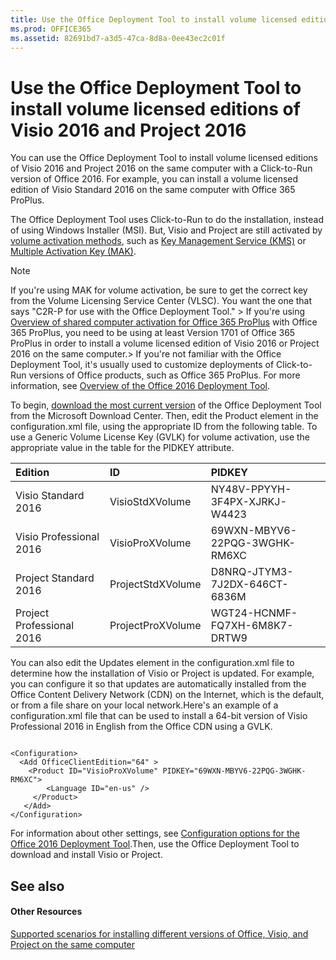 ```yaml
---
title: Use the Office Deployment Tool to install volume licensed editions of Visio 2016 and Project 2016
ms.prod: OFFICE365
ms.assetid: 82691bd7-a3d5-47ca-8d8a-0ee43ec2c01f
---
```



# Use the Office Deployment Tool to install volume licensed editions of Visio 2016 and Project 2016

You can use the Office Deployment Tool to install volume licensed editions of Visio 2016 and Project 2016 on the same computer with a Click-to-Run version of Office 2016. For example, you can install a volume licensed edition of Visio Standard 2016 on the same computer with Office 365 ProPlus. 
  
    
    

The Office Deployment Tool uses Click-to-Run to do the installation, instead of using Windows Installer (MSI). But, Visio and Project are still activated by  [volume activation methods](https://technet.microsoft.com/library/ee624358%28v=office.16%29.aspx), such as  [Key Management Service (KMS)](https://technet.microsoft.com/library/dn385356%28v=office.16%29.aspx) or [Multiple Activation Key (MAK)](https://technet.microsoft.com/en-us/library/dn385359%28v=office.16%29.aspx). 
> [!NOTE]
> If you're using MAK for volume activation, be sure to get the correct key from the Volume Licensing Service Center (VLSC). You want the one that says "C2R-P for use with the Office Deployment Tool." > If you're using  [Overview of shared computer activation for Office 365 ProPlus](overview-of-shared-computer-activation-for-office-365-proplus.md) with Office 365 ProPlus, you need to be using at least Version 1701 of Office 365 ProPlus in order to install a volume licensed edition of Visio 2016 or Project 2016 on the same computer.> If you're not familiar with the Office Deployment Tool, it's usually used to customize deployments of Click-to-Run versions of Office products, such as Office 365 ProPlus. For more information, see  [Overview of the Office 2016 Deployment Tool](overview-of-the-office-2016-deployment-tool.md). 
  
    
    

To begin,  [download the most current version](http://go.microsoft.com/fwlink/p/?LinkID=626065) of the Office Deployment Tool from the Microsoft Download Center. Then, edit the Product element in the configuration.xml file, using the appropriate ID from the following table. To use a Generic Volume License Key (GVLK) for volume activation, use the appropriate value in the table for the PIDKEY attribute.

|**Edition**|**ID**|**PIDKEY**|
|:-----|:-----|:-----|
|Visio Standard 2016  <br/> |VisioStdXVolume  <br/> |NY48V-PPYYH-3F4PX-XJRKJ-W4423  <br/> |
|Visio Professional 2016  <br/> |VisioProXVolume  <br/> |69WXN-MBYV6-22PQG-3WGHK-RM6XC  <br/> |
|Project Standard 2016  <br/> |ProjectStdXVolume  <br/> |D8NRQ-JTYM3-7J2DX-646CT-6836M  <br/> |
|Project Professional 2016  <br/> |ProjectProXVolume  <br/> |WGT24-HCNMF-FQ7XH-6M8K7-DRTW9  <br/> |
   
You can also edit the Updates element in the configuration.xml file to determine how the installation of Visio or Project is updated. For example, you can configure it so that updates are automatically installed from the Office Content Delivery Network (CDN) on the Internet, which is the default, or from a file share on your local network.Here's an example of a configuration.xml file that can be used to install a 64-bit version of Visio Professional 2016 in English from the Office CDN using a GVLK. 


```

<Configuration>
  <Add OfficeClientEdition="64" >
    <Product ID="VisioProXVolume" PIDKEY="69WXN-MBYV6-22PQG-3WGHK-RM6XC">
        <Language ID="en-us" />
     </Product>
   </Add>  
</Configuration>

```

For information about other settings, see  [Configuration options for the Office 2016 Deployment Tool](configuration-options-for-the-office-2016-deployment-tool.md).Then, use the Office Deployment Tool to download and install Visio or Project.
## See also


#### Other Resources


  
    
    
 [Supported scenarios for installing different versions of Office, Visio, and Project on the same computer](https://technet.microsoft.com/library/mt712177%28v=office.16%29.aspx)
